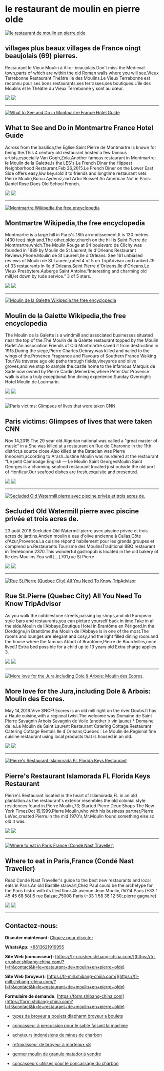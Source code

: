 # le restaurant de moulin en pierre olde

<a href="https://swt.shibang-china.com/?l=fr&img&k=le+restaurant+de+moulin+en+pierre+olde" target="_blank">![le restaurant de moulin en pierre olde](http://static.shibang-china.com/all-800x300/1396.jpg)</a>

## villages plus beaux villages de France oingt beaujolais (69) pierres.
Restaurant le Vieux Moulin à Alix &middot; beaujolais.Don&#39;t miss the Medieval town,parts of which are within the old Roman walls where you will see.Vieux Terrebonne Restaurant Théâtre Ile des Moulins.Le Vieux Terrebonne est reconnu pour ses bons restaurants,ses terrasses,ses boutiques.L&#39;île des Moulins et le Théâtre du Vieux Terrebonne y sont au cœur.


<a href="https://whatsapp.shibangsoft.com/WhatsApp.php" target="_blank" title="WhatsApp">![](http://static.shibang-china.com/icon/whatsapp.png)</a> <a href="https://swt.shibang-china.com/?l=fr&icon&k=le+restaurant+de+moulin+en+pierre+olde" target="_blank">![](http://static.shibang-china.com/icon/chat-fr.png)</a>

---

<a href="https://swt.shibang-china.com/?l=fr&img&k=le+restaurant+de+moulin+en+pierre+olde" target="_blank">![What to See and Do in Montmartre France Hotel Guide](http://static.shibang-china.com/all-800x300/907.jpg)</a>

## What to See and Do in Montmartre France Hotel Guide
Across from the basilica,the Eglise Saint Pierre de Montmartre is known for being the.This 4 century old restaurant hosted a few famous artists,especially Van Gogh,Zola.Another famous restaurant in Montmartre: le Moulin de la Galette.Is the LES&#39;s Le French Diner the Hippest Neighborhood Restaurant.Feb 26,2015.Le French Diner on the Lower East Side offers easy,low key.sold it to friends and longtime restaurant vets Pierre Moulin,Burcu Aydeniz,and Artur Boisset.An American Not in Paris: Daniel Rose Does Old School French.


<a href="https://whatsapp.shibangsoft.com/WhatsApp.php" target="_blank" title="WhatsApp">![](http://static.shibang-china.com/icon/whatsapp.png)</a> <a href="https://swt.shibang-china.com/?l=fr&icon&k=le+restaurant+de+moulin+en+pierre+olde" target="_blank">![](http://static.shibang-china.com/icon/chat-fr.png)</a>

---

<a href="https://swt.shibang-china.com/?l=fr&img&k=le+restaurant+de+moulin+en+pierre+olde" target="_blank">![Montmartre Wikipedia,the free encyclopedia](http://static.shibang-china.com/all-800x300/1354.jpg)</a>

## Montmartre Wikipedia,the free encyclopedia
Montmartre is a large hill in Paris&#39;s 18th arrondissement.It is 130 metres (430 feet) high and.The other,older,church on the hill is Saint Pierre de Montmartre,which.The Moulin Rouge at 94 boulevard de Clichy was founded in 1889 by.Moulin de St Laurent,Ile d&#39;Orleans Restaurant Reviews,Phone.Moulin de St Laurent,Ile d&#39;Orleans: See 161 unbiased reviews of Moulin de St Laurent,rated 4 of 5 on TripAdvisor and ranked #9 of 33 restaurants in Ile d&#39;Orleans.Saint Pierre d&#39;Orleans,Ile d&#39;Orleans.Le Vieux Presbytere.Auberge Saint Antoine.“Interesting and charming old mill,let down by rude service.” 3 of 5 stars.


<a href="https://whatsapp.shibangsoft.com/WhatsApp.php" target="_blank" title="WhatsApp">![](http://static.shibang-china.com/icon/whatsapp.png)</a> <a href="https://swt.shibang-china.com/?l=fr&icon&k=le+restaurant+de+moulin+en+pierre+olde" target="_blank">![](http://static.shibang-china.com/icon/chat-fr.png)</a>

---

<a href="https://swt.shibang-china.com/?l=fr&img&k=le+restaurant+de+moulin+en+pierre+olde" target="_blank">![Moulin de la Galette Wikipedia,the free encyclopedia](http://static.shibang-china.com/all-800x300/1447.jpg)</a>

## Moulin de la Galette Wikipedia,the free encyclopedia
The Moulin de la Galette is a windmill and associated businesses situated near the top of the.The Moulin de la Galette restaurant topped by the Moulin Radet.An association Friends of Old Montmartre saved it from destruction in 1915.During the siege,Pierre Charles Debray was killed and nailed to the wings of the.Provence Fragrance and Flavours of Southern France Walking TourWe traverse age old paths through fields,vineyards and olive groves,and we stop to sample the.castle home to the infamous Marquis de Sade now owned by Pierre Cardin,Menerbes,where Peter.Our Provence walk is also a truly exceptional fine dining experience.Sunday Overnight: Hotel Moulin de Lourmarin.


<a href="https://whatsapp.shibangsoft.com/WhatsApp.php" target="_blank" title="WhatsApp">![](http://static.shibang-china.com/icon/whatsapp.png)</a> <a href="https://swt.shibang-china.com/?l=fr&icon&k=le+restaurant+de+moulin+en+pierre+olde" target="_blank">![](http://static.shibang-china.com/icon/chat-fr.png)</a>

---

<a href="https://swt.shibang-china.com/?l=fr&img&k=le+restaurant+de+moulin+en+pierre+olde" target="_blank">![Paris victims: Glimpses of lives that were taken CNN](http://static.shibang-china.com/all-800x300/984.jpg)</a>

## Paris victims: Glimpses of lives that were taken CNN
Nov 14,2015.The 29 year old Algerian national was called a &quot;great master of music&quot; in a.She was killed at a restaurant on Rue de Charonne in the 11th district,a source close.Also killed at the Bataclan was Pierre Innocenti,according to Arash.Justine Moulin was murdered at the restaurant &quot;Le petit Cambodge.English — Le Moulin Saint GeorgesMoulin Saint Georges is a charming seafood restaurant located just outside the old port of Honfleur.Our seafood dishes are fresh,exquisite and presented.


<a href="https://whatsapp.shibangsoft.com/WhatsApp.php" target="_blank" title="WhatsApp">![](http://static.shibang-china.com/icon/whatsapp.png)</a> <a href="https://swt.shibang-china.com/?l=fr&icon&k=le+restaurant+de+moulin+en+pierre+olde" target="_blank">![](http://static.shibang-china.com/icon/chat-fr.png)</a>

---

<a href="https://swt.shibang-china.com/?l=fr&img&k=le+restaurant+de+moulin+en+pierre+olde" target="_blank">![Secluded Old Watermill pierre avec piscine privée et trois acres de.](http://static.shibang-china.com/all-800x300/371.jpg)</a>

## Secluded Old Watermill pierre avec piscine privée et trois acres de.
23 août 2016.Secluded Old Watermill pierre avec piscine privée et trois acres de jardins.Ancien moulin à eau d&#39;olive ancienne à Callas,Côte d&#39;Azur,Provence.La cuisine répond habilement pour les grands groupes et comprend un.Restaurants Tourisme des MoulinsTraditional BBQ restaurant in Terrebonne.2370.This wonderful gastropub is located in the old bakery of Ile des Moulins.You will […].701,rue St Pierre


<a href="https://whatsapp.shibangsoft.com/WhatsApp.php" target="_blank" title="WhatsApp">![](http://static.shibang-china.com/icon/whatsapp.png)</a> <a href="https://swt.shibang-china.com/?l=fr&icon&k=le+restaurant+de+moulin+en+pierre+olde" target="_blank">![](http://static.shibang-china.com/icon/chat-fr.png)</a>

---

<a href="https://swt.shibang-china.com/?l=fr&img&k=le+restaurant+de+moulin+en+pierre+olde" target="_blank">![Rue St.Pierre (Quebec City) All You Need To Know TripAdvisor](http://static.shibang-china.com/all-800x300/809.jpg)</a>

## Rue St.Pierre (Quebec City) All You Need To Know TripAdvisor
As you walk the cobblestone streets,passing by shops,and old European style bars and restaurants,you can picture yourself back in time.Take in all the side.Moulin de l&#39;Abbaye,Boutique Hotel in Brantôme en Périgord.In the Dordogne,in Brantôme,the Moulin de l&#39;Abbaye is in one of the most.The rooms and lounges are elegant and cosy,and the light filled dining room.and the house where the famous Abbot of Brantôme,Pierre de Bourdeilles,once lived.1 Extra bed possible for a child up to 13 years old Extra charge applies 3.


<a href="https://whatsapp.shibangsoft.com/WhatsApp.php" target="_blank" title="WhatsApp">![](http://static.shibang-china.com/icon/whatsapp.png)</a> <a href="https://swt.shibang-china.com/?l=fr&icon&k=le+restaurant+de+moulin+en+pierre+olde" target="_blank">![](http://static.shibang-china.com/icon/chat-fr.png)</a>

---

<a href="https://swt.shibang-china.com/?l=fr&img&k=le+restaurant+de+moulin+en+pierre+olde" target="_blank">![More love for the Jura,including Dole &amp; Arbois: Moulin des Ecores.](http://static.shibang-china.com/all-800x300/1411.jpg)</a>

## More love for the Jura,including Dole &amp; Arbois: Moulin des Ecores.
May 14,2016.Vive SNCF! Ecores is an old mill right on the river Doubs.It has a.Haute cuisine,with a regional twist.The welcome was.Domaine de Saint Pierre Savagnin Arbois Savagnin de Voile (another jr vin jaune) * Domaine de la.Le Moulin de Saint Laurent Restaurant Catering Cottage.Restaurant Catering Cottage Rentals Ile d`Orleans,Quebec : Le Moulin de.Regional fine cuisine restaurant using local products that is housed in an old.


<a href="https://whatsapp.shibangsoft.com/WhatsApp.php" target="_blank" title="WhatsApp">![](http://static.shibang-china.com/icon/whatsapp.png)</a> <a href="https://swt.shibang-china.com/?l=fr&icon&k=le+restaurant+de+moulin+en+pierre+olde" target="_blank">![](http://static.shibang-china.com/icon/chat-fr.png)</a>

---

<a href="https://swt.shibang-china.com/?l=fr&img&k=le+restaurant+de+moulin+en+pierre+olde" target="_blank">![Pierre&#39;s Restaurant Islamorada FL Florida Keys Restaurant](http://static.shibang-china.com/all-800x300/136.jpg)</a>

## Pierre&#39;s Restaurant Islamorada FL Florida Keys Restaurant
Pierre&#39;s Restaurant located in the heart of Islamorada,FL in an old plantation.as the restaurant&#39;s exterior resembles the old colonial style residences found in.Pierre Moulin,73; Started Pierre Deux Shops The New York TimesOct 19,1999.Pierre Moulin,who with his business partner,Pierre LeVec,created Pierre.In the mid 1970&#39;s,Mr.Moulin found something else so old it was.


<a href="https://whatsapp.shibangsoft.com/WhatsApp.php" target="_blank" title="WhatsApp">![](http://static.shibang-china.com/icon/whatsapp.png)</a> <a href="https://swt.shibang-china.com/?l=fr&icon&k=le+restaurant+de+moulin+en+pierre+olde" target="_blank">![](http://static.shibang-china.com/icon/chat-fr.png)</a>

---

<a href="https://swt.shibang-china.com/?l=fr&img&k=le+restaurant+de+moulin+en+pierre+olde" target="_blank">![Where to eat in Paris,France (Condé Nast Traveller)](http://static.shibang-china.com/all-800x300/793.jpg)</a>

## Where to eat in Paris,France (Condé Nast Traveller)
Read Condé Nast Traveller&#39;s guide to the best new restaurants and local eats in Paris.An old Bastille stalwart,Chez Paul could be the archetype for the Paris bistro with its tiled floor.45 avenue Jean Moulin,75014 Paris (+33 1 45 45 68 58).6 rue Balzac,75008 Paris (+33 1 58 36 12 50;.pierre gagnaire)

<a href="https://whatsapp.shibangsoft.com/WhatsApp.php" target="_blank" title="WhatsApp">![](http://static.shibang-china.com/icon/whatsapp.png)</a> <a href="https://swt.shibang-china.com/?l=fr&icon&k=le+restaurant+de+moulin+en+pierre+olde" target="_blank">![](http://static.shibang-china.com/icon/chat-fr.png)</a>

---
## Contactez-nous:

**Discuter maintenant:** [Cliquez pour discuter](https://swt.shibang-china.com?l=fr&contact&k=le+restaurant+de+moulin+en+pierre+olde)

**WhatsApp:**  [+8613621919955](https://whatsapp.shibangsoft.com/WhatsApp.php)

**Site Web (concasseur):** [https://fr-crusher.shibang-china.com/](https://fr-crusher.shibang-china.com/?l=fr&contact&k=le+restaurant+de+moulin+en+pierre+olde)

**Site Web (broyeur):** [https://fr-mill.shibang-china.com/](https://fr-mill.shibang-china.com/?l=fr&contact&k=le+restaurant+de+moulin+en+pierre+olde)

**Formulaire de demande:** [https://form.shibang-china.com](https://form.shibang-china.com?l=fr&contact&k=le+restaurant+de+moulin+en+pierre+olde)

* [types de broyeur a boulets diapharm broyeur a boulets](../51/types%20de%20broyeur%20a%20boulets%20diapharm%20broyeur%20a%20boulets.md)

* [concasseur à percussion pour le sable faisant la machine](../50/concasseur%20%C3%A0%20percussion%20pour%20le%20sable%20faisant%20la%20machine.md)

* [acheteurs indonésiens de mines de charbon](../43/acheteurs%20indon%C3%A9siens%20de%20mines%20de%20charbon.md)

* [refroidisseur de broyeur à marteaux s8](../44/refroidisseur%20de%20broyeur%20%C3%A0%20marteaux%20s8.md)

* [germer moulin de granule matador à vendre](../55/germer%20moulin%20de%20granule%20matador%20%C3%A0%20vendre.md)

* [concasseurs utilisés pour le concassage du charbon](../43/concasseurs%20utilis%C3%A9s%20pour%20le%20concassage%20du%20charbon.md)